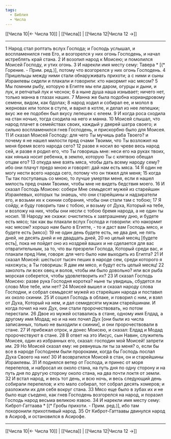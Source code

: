 ```yaml
---
tags:
  - Библия
  - Числа
---
```

[[Числа 10|← Числа 10]] | [[Числа]] | [[Числа 12|Числа 12 →]]

---
1 Народ стал роптать вслух Господа; и Господь услышал, и воспламенился гнев Его, и возгорелся у них огонь Господень, и начал истреблять край стана.
2 И возопил народ к Моисею; и помолился Моисей Господу, и утих огонь.
3 И нарекли имя месту сему: Тавера * [(* Горение. - Прим. ред.)], потому что возгорелся у них огонь Господень.
4 Пришельцы между ними стали обнаруживать прихоти; а с ними и сыны Израилевы сидели и плакали и говорили: кто накормит нас мясом?
5 Мы помним рыбу, которую в Египте мы ели даром, огурцы и дыни, и лук, и репчатый лук и чеснок;
6 а ныне душа наша изнывает; ничего нет, только манна в глазах наших.
7 Манна же была подобна кориандровому семени, видом, как бдолах;
8 народ ходил и собирал ее, и молол в жерновах или толок в ступе, и варил в котле, и делал из нее лепешки; вкус же ее подобен был вкусу лепешек с елеем.
9 И когда роса сходила на стан ночью, тогда сходила на него и манна.
10 Моисей слышал, что народ плачет в семействах своих, каждый у дверей шатра своего; и сильно воспламенился гнев Господень, и прискорбно было для Моисея.
11 И сказал Моисей Господу: для чего Ты мучишь раба Твоего? и почему я не нашел милости пред очами Твоими, что Ты возложил на меня бремя всего народа сего?
12 разве я носил во чреве весь народ сей, и разве я родил его, что Ты говоришь мне: неси его на руках твоих, как нянька носит ребенка, в землю, которую Ты с клятвою обещал отцам его?
13 откуда мне взять мяса, чтобы дать всему народу сему? ибо они плачут предо мною и говорят: дай нам есть мяса.
14 Я один не могу нести всего народа сего, потому что он тяжел для меня;
15 когда Ты так поступаешь со мною, то лучше умертви меня, если я нашел милость пред очами Твоими, чтобы мне не видеть бедствия моего.
16 И сказал Господь Моисею: собери Мне семьдесят мужей из старейшин Израилевых, которых ты знаешь, что они старейшины и надзиратели его, и возьми их к скинии собрания, чтобы они стали там с тобою;
17 Я сойду, и буду говорить там с тобою, и возьму от Духа, Который на тебе, и возложу на них, чтобы они несли с тобою бремя народа, а не один ты носил.
18 Народу же скажи: очиститесь к завтрашнему дню, и будете есть мясо; так как вы плакали вслух Господа и говорили: кто накормит нас мясом? хорошо нам было в Египте, - то и даст вам Господь мясо, и будете есть [мясо]:
19 не один день будете есть, не два дня, не пять дней, не десять дней и не двадцать дней,
20 но целый месяц [будете есть], пока не пойдет оно из ноздрей ваших и не сделается для вас отвратительным, за то, что вы презрели Господа, Который среди вас, и плакали пред Ним, говоря: для чего было нам выходить из Египта?
21 И сказал Моисей: шестьсот тысяч пеших в народе сем, среди которого я нахожусь; а Ты говоришь: Я дам им мясо, и будут есть целый месяц!
22 заколоть ли всех овец и волов, чтобы им было довольно? или вся рыба морская соберется, чтобы удовлетворить их?
23 И сказал Господь Моисею: разве рука Господня коротка? ныне ты увидишь, сбудется ли слово Мое тебе, или нет?
24 Моисей вышел и сказал народу слова Господни, и собрал семьдесят мужей из старейшин народа и поставил их около скинии.
25 И сошел Господь в облаке, и говорил с ним, и взял от Духа, Который на нем, и дал семидесяти мужам старейшинам. И когда почил на них Дух, они стали пророчествовать, но потом перестали.
26 Двое из мужей оставались в стане, одному имя Елдад, а другому имя Модад; но и на них почил Дух [они были из числа записанных, только не выходили к скинии], и они пророчествовали в стане.
27 И прибежал отрок, и донес Моисею, и сказал: Елдад и Модад пророчествуют в стане.
28 В ответ на это Иисус, сын Навин, служитель Моисея, один из избранных его, сказал: господин мой Моисей! запрети им.
29 Но Моисей сказал ему: не ревнуешь ли ты за меня? о, если бы все в народе Господнем были пророками, когда бы Господь послал Духа Своего на них!
30 И возвратился Моисей в стан, он и старейшины Израилевы.
31 И поднялся ветер от Господа, и принес от моря перепелов, и набросал их около стана, на путь дня по одну сторону и на путь дня по другую сторону около стана, на два почти локтя от земли.
32 И встал народ, и весь тот день, и всю ночь, и весь следующий день собирали перепелов; и кто мало собирал, тот собрал десять хомеров; и разложили их для себя вокруг стана.
33 Мясо еще было в зубах их и не было еще съедено, как гнев Господень возгорелся на народ, и поразил Господь народ весьма великою язвою.
34 И нарекли имя месту сему: Киброт-Гаттаава * [(* Гробы прихоти. - Прим. ред.)], ибо там похоронили прихотливый народ.
35 От Киброт-Гаттаавы двинулся народ в Асироф, и остановился в Асирофе.

---
[[Числа 10|← Числа 10]] | [[Числа]] | [[Числа 12|Числа 12 →]]